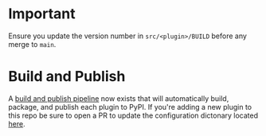 # Important

Ensure you update the version number in `src/<plugin>/BUILD` before any merge to `main`.

# Build and Publish

A [build and publish pipeline](https://cicd.odl.mit.edu/teams/main/pipelines/publish-open-edx-plugins-pypi) now exists that will automatically build, package, and publish each plugin to PyPI. If you're adding a new plugin to this repo be sure to open a PR to update the configuration dictonary located [here](https://github.com/mitodl/ol-infrastructure/blob/main/src/ol_concourse/pipelines/open_edx/open_edx_plugins/build_publish_plugins.py).
